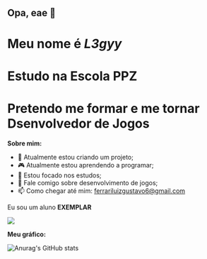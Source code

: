 ## Opa, eae 👋

# Meu nome é _L3gyy_ 
# Estudo na Escola PPZ 
# Pretendo me formar e me tornar Dsenvolvedor de Jogos 
**Sobre mim:**
- 🙂 Atualmente estou criando um projeto;
- 🎮 Atualmente estou aprendendo a programar;
- 📑 Estou focado nos estudos;
- 💬 Fale comigo sobre desenvolvimento de jogos;
- 📫 Como chegar até mim: ferrariluizgustavo6@gmail.com

Eu sou um aluno **EXEMPLAR**

![](https://media1.tenor.com/m/RUUrMJs9T1cAAAAC/hollow-knight.gif)

**Meu gráfico:**

![Anurag's GitHub stats](https://github-readme-stats.vercel.app/api?username=L3gyy&show_icons=true&theme=dark)
